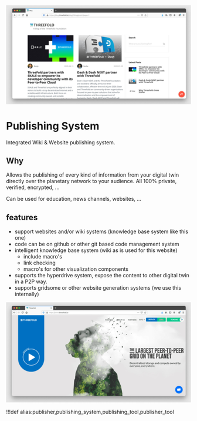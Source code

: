 ![](img/publishing_system.jpg)

# Publishing System

Integrated Wiki & Website publishing system.

## Why

Allows the publishing of every kind of information from your digital twin directly over the planetary network to your audience.
All 100% private, verified, encrypted, ...

Can be used for education, news channels, websites, ...

## features

- support websites and/or wiki systems (knowledge base system like this one)
- code can be on github or other git based code management system
- intelligent knowledge base system (wiki as is used for this website)
  - include macro's
  - link checking
  - macro's for other visualization components
- supports the hyperdrive system, expose the content to other digital twin in a P2P way.
- supports gridsome or other website generation systems (we use this internally)

![](img/website_example_threefold.jpg)

!!!def alias:publisher,publishing_system,publishing_tool,publisher_tool
